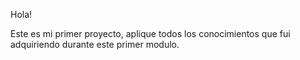 Hola!

Este es mi primer proyecto, aplique todos los conocimientos que fui adquiriendo durante este primer modulo. 